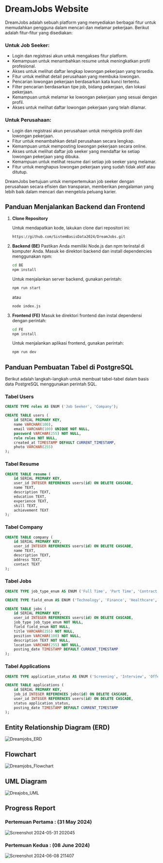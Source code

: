 # DreamJobs Website

DreamJobs adalah sebuah platform yang menyediakan berbagai fitur untuk memudahkan pengguna dalam mencari dan melamar pekerjaan. Berikut adalah fitur-fitur yang disediakan:

### Untuk Job Seeker:
- Login dan registrasi akun untuk mengakses fitur platform.
- Kemampuan untuk menambahkan resume untuk meningkatkan profil profesional.
- Akses untuk melihat daftar lengkap lowongan pekerjaan yang tersedia.
- Fitur untuk melihat detail perusahaan yang membuka lowongan.
- Pencarian lowongan pekerjaan berdasarkan kata kunci tertentu.
- Filter pencarian berdasarkan tipe job, bidang pekerjaan, dan lokasi pekerjaan.
- Kemampuan untuk melamar ke lowongan pekerjaan yang sesuai dengan profil.
- Akses untuk melihat daftar lowongan pekerjaan yang telah dilamar.

### Untuk Perusahaan:
- Login dan registrasi akun perusahaan untuk mengelola profil dan lowongan pekerjaan.
- Fitur untuk menambahkan detail perusahaan secara lengkap.
- Kemampuan untuk memposting lowongan pekerjaan secara online.
- Akses untuk melihat daftar job seeker yang mendaftar ke setiap lowongan pekerjaan yang dibuka.
- Kemampuan untuk melihat resume dari setiap job seeker yang melamar.
- Fitur untuk menghapus lowongan pekerjaan yang sudah tidak aktif atau ditutup.

DreamJobs bertujuan untuk mempertemukan job seeker dengan perusahaan secara efisien dan transparan, memberikan pengalaman yang lebih baik dalam mencari dan mengelola peluang karier.

## Panduan Menjalankan Backend dan Frontend
1. **Clone Repository**

   Untuk mendapatkan kode, lakukan clone dari repositori ini:
   ```bash
   https://github.com/SistemBasisData2024/DreamJobs.git
   ```
2. **Backend (BE)**
    Pastikan Anda memiliki Node.js dan npm terinstal di komputer Anda.
    Masuk ke direktori backend dan install dependencies menggunakan npm:
    ```bash
    cd BE
    npm install
    ```
    Untuk menjalankan server backend, gunakan perintah:
    ```bash
    npm run start
    ```
    atau
    ```bash
    node index.js
    ```
3. **Frontend (FE)**
    Masuk ke direktori frontend dan instal dependensi dengan perintah:
    ```bash
    cd FE
    npm install
    ```
    Untuk menjalankan aplikasi frontend, gunakan perintah:
    ```bash
    npm run dev
    ```

## Panduan Pembuatan Tabel di PostgreSQL

Berikut adalah langkah-langkah untuk membuat tabel-tabel dalam basis data PostgreSQL menggunakan perintah SQL.

### Tabel Users

```sql
CREATE TYPE roles AS ENUM ('Job Seeker', 'Company');
```
```sql
CREATE TABLE users (
    id SERIAL PRIMARY KEY,
    name VARCHAR(100),
    email VARCHAR(100) UNIQUE NOT NULL,
    password VARCHAR(255) NOT NULL,
    role roles NOT NULL, 
    created_at TIMESTAMP DEFAULT CURRENT_TIMESTAMP,
    photo VARCHAR(255)
);
```
### Tabel Resume

```sql
CREATE TABLE resume (
    id SERIAL PRIMARY KEY,
    user_id INTEGER REFERENCES users(id) ON DELETE CASCADE,
    name TEXT,
    description TEXT,
    education TEXT,
    experience TEXT,
    skill TEXT,
    achievement TEXT
);
```
### Tabel Company

```sql
CREATE TABLE company (
    id SERIAL PRIMARY KEY,
    user_id INTEGER REFERENCES users(id) ON DELETE CASCADE,
    name TEXT,
    description TEXT,
    address TEXT,
    contact TEXT
);
```
### Tabel Jobs

```sql
CREATE TYPE job_type_enum AS ENUM ('Full Time', 'Part Time', 'Contract', 'Internship', 'Freelance');
```
```sql
CREATE TYPE field_enum AS ENUM ('Technology', 'Finance', 'Healthcare', 'Education', 'Marketing');
```
```sql
CREATE TABLE jobs (
    id SERIAL PRIMARY KEY,
    user_id INTEGER REFERENCES users(id) ON DELETE CASCADE,
    job_type job_type_enum NOT NULL,
    field field_enum NOT NULL,
    title VARCHAR(255) NOT NULL,
    position VARCHAR(100) NOT NULL,
    description TEXT NOT NULL,
    location VARCHAR(255) NOT NULL,
    posting_date TIMESTAMP DEFAULT CURRENT_TIMESTAMP
);
```
### Tabel Applications

```sql
CREATE TYPE application_status AS ENUM ('Screening', 'Interview', 'Offer', 'Reject');
```
```sql
CREATE TABLE applications (
    id SERIAL PRIMARY KEY,
    job_id INTEGER REFERENCES jobs(id) ON DELETE CASCADE,
    user_id INTEGER REFERENCES users(id) ON DELETE CASCADE,
    status application_status,
    posting_date TIMESTAMP DEFAULT CURRENT_TIMESTAMP
);
```
## Entity Relationship Diagram (ERD)
![Dreamjobs_ERD](https://github.com/SistemBasisData2024/DreamJobs/blob/17fc57318490475b1e1178fea852f2ba6bf80b1a/Dreamjobs_ERD.jpg)
## Flowchart
![Dreamjobs_Flowchart](https://github.com/SistemBasisData2024/DreamJobs/blob/038efdc5001aa1d10ffcc0518fb031a607b964a3/Dreamjobs_Flowchart.png)
## UML Diagram
![Dreajobs_UML](https://github.com/SistemBasisData2024/DreamJobs/blob/038efdc5001aa1d10ffcc0518fb031a607b964a3/Dreamjobs_UML.png)

## Progress Report
### Pertemuan Pertama  : (31 May 2024)
![Screenshot 2024-05-31 202045](https://github.com/SistemBasisData2024/DreamJobs/assets/120215928/114336ba-fadb-4f96-aa80-28682324f6b8)

### Pertemuan Kedua    : (08 June 2024)
![Screenshot 2024-06-08 211407](https://github.com/SistemBasisData2024/DreamJobs/assets/120215928/472dca89-4768-4bf7-b581-9af9601eea7c)


